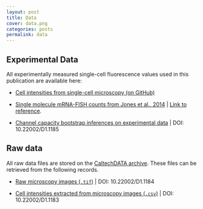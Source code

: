 ```yaml
---
layout: post
title: Data
cover: data.png
categories: posts
permalink: data
---
```


## Experimental Data

All experimentally measured single-cell fluorescence values used in this
publication are available here:

* [Cell intensities from single-cell microscopy (on GitHub)](data/single_cell_intensities.csv)

* [Single molecule mRNA-FISH counts from Jones et al., 2014](data/mRNA_FISH/Jones_Brewster_2014.csv) \| [Link to reference](http://science.sciencemag.org/content/346/6216/1533).

* [Channel capacity bootstrap inferences on experimental data](https://doi.org/10.22002/D1.1185) \| DOI: 10.22002/D1.1185

## Raw data

All raw data files are stored on the [CaltechDATA archive](https://data.caltech.edu).
These files can be retrieved from the following records.

* [Raw microscopy images (`.tif`)](https://doi.org/10.22002/D1.1184) \| DOI:
10.22002/D1.1184

* [Cell intensities extracted from microscopy images (`.csv`)](https://doi.org/10.22002/D1.1183) \| DOI: 10.22002/D1.1183
